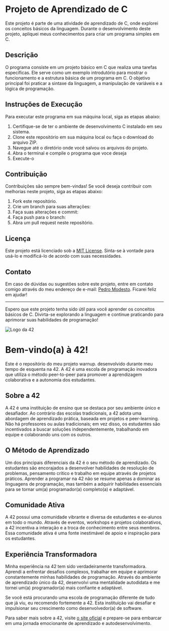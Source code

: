 # Projeto de Aprendizado de C

Este projeto é parte de uma atividade de aprendizado de C, onde explorei os conceitos básicos da linguagem. Durante o desenvolvimento deste projeto, apliquei meus conhecimentos para criar um programa simples em C.

## Descrição

O programa consiste em um projeto básico em C que realiza uma tarefas específicas. Ele serve como um exemplo introdutório para mostrar o funcionamento e a estrutura básica de um programa em C. O objetivo principal foi praticar a sintaxe da linguagem, a manipulação de variáveis e a lógica de programação.


## Instruções de Execução

Para executar este programa em sua máquina local, siga as etapas abaixo:

1. Certifique-se de ter o ambiente de desenvolvimento C instalado em seu sistema.
2. Clone este repositório em sua máquina local ou faça o download do arquivo ZIP.
3. Navegue até o diretório onde você salvou os arquivos do projeto.
4. Abra o terminal e compile o programa que voce deseja
5. Execute-o

## Contribuição

Contribuições são sempre bem-vindas! Se você deseja contribuir com melhorias neste projeto, siga as etapas abaixo:

1. Fork este repositório.
2. Crie um branch para suas alterações:
3. Faça suas alterações e commit:
4. Faça push para o branch:
5. Abra um pull request neste repositório.

## Licença

Este projeto está licenciado sob a [MIT License](LICENSE). Sinta-se à vontade para usá-lo e modificá-lo de acordo com suas necessidades.

## Contato

Em caso de dúvidas ou sugestões sobre este projeto, entre em contato comigo através do meu endereço de e-mail: [Pedro Modesto](mailto:pedro.modesto15@gmail.com). Ficarei feliz em ajudar!

---

Espero que este projeto tenha sido útil para você aprender os conceitos básicos de C. Divirta-se explorando a linguagem e continue praticando para aprimorar suas habilidades de programação!


<img src="https://media.licdn.com/dms/image/C4E12AQElqcQmV-XtQA/article-cover_image-shrink_600_2000/0/1576624890700?e=2147483647&v=beta&t=0f68GfxNh4zhEa1OWewDWAh0NKjwGOU8_a7thUM0avM" alt="Logo da 42">





# Bem-vindo(a) à 42!

Este é o repositório do meu projeto warnup. desenvolvido durante meu tempo de esquenta na 42. A 42 é uma escola de programação inovadora que utiliza o método peer-to-peer para promover a aprendizagem colaborativa e a autonomia dos estudantes.

## Sobre a 42

A 42 é uma instituição de ensino que se destaca por seu ambiente único e desafiador. Ao contrário das escolas tradicionais, a 42 adota uma abordagem de aprendizado prática, baseada em projetos e peer-learning. Não há professores ou aulas tradicionais; em vez disso, os estudantes são incentivados a buscar soluções independentemente, trabalhando em equipe e colaborando uns com os outros.

## O Método de Aprendizado

Um dos principais diferenciais da 42 é o seu método de aprendizado. Os estudantes são encorajados a desenvolver habilidades de resolução de problemas, pensamento crítico e trabalho em equipe através de projetos práticos. Aprender a programar na 42 não se resume apenas a dominar as linguagens de programação, mas também a adquirir habilidades essenciais para se tornar um(a) programador(a) completo(a) e adaptável.

## Comunidade Ativa

A 42 possui uma comunidade vibrante e diversa de estudantes e ex-alunos em todo o mundo. Através de eventos, workshops e projetos colaborativos, a 42 incentiva a interação e a troca de conhecimento entre seus membros. Essa comunidade ativa é uma fonte inestimável de apoio e inspiração para os estudantes.

## Experiência Transformadora

Minha experiência na 42 tem sido verdadeiramente transformadora. Aprendi a enfrentar desafios complexos, trabalhar em equipe e aprimorar constantemente minhas habilidades de programação. Através do ambiente de aprendizado único da 42, desenvolvi uma mentalidade autodidata e me tornei um(a) programador(a) mais confiante e adaptável.

Se você está procurando uma escola de programação diferente de tudo que já viu, eu recomendo fortemente a 42. Esta instituição vai desafiar e impulsionar seu crescimento como desenvolvedor(a) de software.

Para saber mais sobre a 42, visite [o site oficial](https://www.42sp.org.br/) e prepare-se para embarcar em uma jornada emocionante de aprendizado e autodesenvolvimento.


